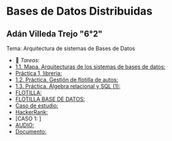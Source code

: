 # Bases de Datos Distribuidas
## Adán Villeda Trejo "6°2"
Tema: Arquitectura de sistemas de Bases de Datos
- :file_folder: _Tareas_:
- [1.1. Mapa. Arquitecturas de los sistemas de bases de datos: ](Arquitectura_De_Bases_De_Datos.pdf)
- [Práctica 1, libreria: ](BDD_1.pdf)
- [1.2. Práctica. Gestión de flotilla de autos: ](BDD_2.pdf)
- [1.3. Práctica. Álgebra relacional y SQL (1): ](BDD_3.pdf)
- [FLOTILLA: ](flotillas.pdf)
- [FLOTILLA BASE DE DATOS: ](flotillasql.txt)
- [Caso de estudio: ](FlujoDeDatos.pdf)
- [HackerRank: ](hackerrank.png)
- [CASO 1: ]
- [AUDIO: ](Caso1.mp3)
- [Documento: ](Caso1.PDF)

